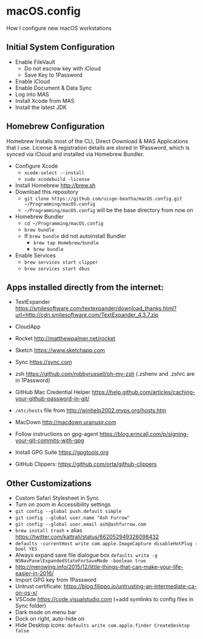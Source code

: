 # macOS.config
How I configure new macOS workstations

## Initial System Configuration
* Enable FileVault
    * Do not escrow key with iCloud
    * Save Key to 1Password
* Enable iCloud
* Enable Document & Data Sync
* Log into MAS
* Install Xcode from MAS
* Install the latest JDK

## Homebrew Configuration
Homebrew Installs most of the CLI, Direct Download & MAS Applications that I use. License & registration details are stored in 1Password, which is synced via iCloud and installed via Homebrew Bundler.

* Configure Xcode
    * `xcode-select --install`
    * `sudo xcodebuild -license`
* Install Homebrew http://brew.sh
* Download this repository
    * `git clone https://github.com/uisge-beatha/macOS.config.git ~/Programming/macOS.config`
    * `~/Programming/macOS.config` will be the base directory from now on
* Homebrew Bundler
    * `cd ~/Programming/macOS.config`
    * `brew bundle`
    * If `brew bundle` did not autoinstall Bundler
        * `brew tap Homebrew/bundle`
        * `brew bundle`
* Enable Services
    * `brew services start clipper`
    * `brew services start dbus`


## Apps installed directly from the internet:
* TextExpander https://smilesoftware.com/textexpander/download_thanks.html?url=http://cdn.smilesoftware.com/TextExpander_4.3.7.zip


* CloudApp
* Rocket http://matthewpalmer.net/rocket
* Sketch https://www.sketchapp.com
* Sync https://sync.com
* zsh https://github.com/robbyrussell/oh-my-zsh (.zshenv and .zshrc are in 1Password)
* GitHub Mac Credential Helper https://help.github.com/articles/caching-your-github-password-in-git/


* `/etc/hosts` file from http://winhelp2002.mvps.org/hosts.htm
* MacDown http://macdown.uranusjr.com
* Follow instructions on gpg-agent https://blog.erincall.com/p/signing-your-git-commits-with-gpg
* Install GPG Suite https://gpgtools.org 
* GitHub Clippers: https://github.com/orta/github-clippers

## Other Customizations

* Custom Safari Stylesheet in Sync
* Turn on zoom in Accessibility settings
* `git config --global push.default simple`
* `git config --global user.name "Ash Furrow"`
* `git config --global user.email ash@ashfurrow.com`
* `brew install trash` + alias https://twitter.com/kattrali/status/662052949326098432
* `defaults -currentHost write com.apple.ImageCapture disableHotPlug -bool YES`
* Always expand save file dialogue box `defaults write -g NSNavPanelExpandedStateForSaveMode -boolean true`
* http://merowing.info/2015/12/little-things-that-can-make-your-life-easier-in-2016/
* Import GPG key from 1Password
* Untrust certificate: https://blog.filippo.io/untrusting-an-intermediate-ca-on-os-x/ 
* VSCode https://code.visualstudio.com (+add symlinks to config files in Sync folder)
* Dark mode on menu bar
* Dock on right, auto-hide on
* Hide Desktop icons: `defaults write com.apple.finder CreateDesktop false`
